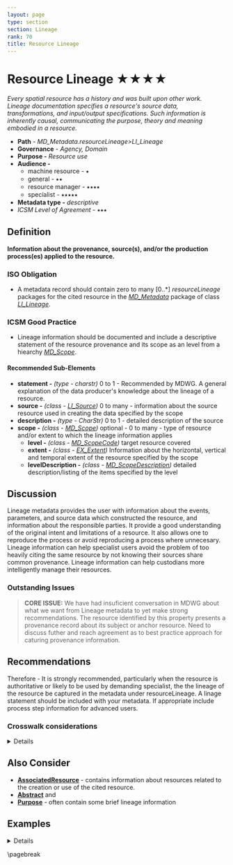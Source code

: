 ```yaml
---
layout: page
type: section
section: Lineage
rank: 70
title: Resource Lineage
---
```

# Resource Lineage ★★★★
*Every spatial resource has a history and was built upon other work. Lineage documentation specifies a resource's source data, transformations, and input/output specifications. Such information is inherently causal, communicating the purpose, theory and meaning embodied in a resource.*

- **Path** -  *MD_Metadata.resourceLineage>LI_Lineage*
- **Governance** -  *Agency, Domain*
- **Purpose -** *Resource use*
- **Audience -**
  - machine resource - ⭑
  - general - ⭑⭑
  - resource manager - ⭑⭑⭑⭑
  - specialist - ⭑⭑⭑⭑⭑
- **Metadata type -** *descriptive*
- *ICSM Level of Agreement* - ⭑⭑⭑

## Definition
**Information about the provenance, source(s), and/or the production process(es) applied to the resource.**

### ISO Obligation

- A metadata record should contain zero to many [0..\*] *resourceLineage* packages for the cited resource in the  *[MD_Metadata](./class-MD_Metadata)* package of class *[LI_Lineage](http://wiki.esipfed.org/index.php/LI_Lineage)*. 

### ICSM Good Practice

- Lineage information should be documented and include a descriptive statement of the resource provenance and its scope as an level from a hiearchy *[MD_Scope](./class-MD_Scope)*.

#### Recommended Sub-Elements

- **statement -** *(type - charstr)* 0 to 1 - Recommended by MDWG. A general explanation of the data producer's knowledge about the lineage of a resource.
- **source -** *(class - [LI_Source](http://wiki.esipfed.org/index.php/LI_Source))* 0 to many - information about the source resource used in creating the data specified by the scope
- **description -** *(type - CharStr)* 0 to 1 - detailed description of the source
- **scope -** *(class - [MD_Scope](./class-MD_Scope))*  optional - 0 to many - type of resource and/or extent to which the lineage information applies
  - **level -** *(class - [MD_ScopeCode](http://wiki.esipfed.org/index.php/ISO_19115-3_Codelists#MD_ScopeCode))* target resource covered
  - **extent -** *(class -  [EX_Extent](./ResourceExtent))* Information about the horizontal, vertical and temporal extent of the resource specified by the scope
  - **levelDescription -** *(class - [MD_ScopeDescription](http://wiki.esipfed.org/index.php/MD_ScopeDescription))* detailed description/listing of the items specified by the level

## Discussion

Lineage metadata provides the user with information about the events, parameters, and source data which constructed the resource, and information about the responsible parties.  It provide a good understanding of the original intent and limitations of a resource. It also allows one to reproduce the process or avoid reproducing a process where unnecesary. Lineage information can help specialist users  avoid the problem of too heavily citing the same resource by not knowing their sources share common provenance. Lineage information can help custodians more intelligently manage their resources.

### Outstanding Issues

> **CORE ISSUE:**
We have had insuficient conversation in MDWG about what we want from Lineage metadata to yet make strong recommendations.  The resource identified by this property presents a provenance record about its subject or anchor resource.  Need to discuss futher and reach agreement as to best practice approach for caturing provenance information.

## Recommendations
Therefore - It is strongly recommended, particularly when the resource is authoritative or likely to be used by demanding specialist, the the lineage of the resource be captured in the metadata under resourceLineage. A linage statement should be included with your metadata. If appropriate include process step information for advanced users.

### Crosswalk considerations

<details>

#### ISO19139

New attributes were added to improve the description of *LI_Source* and *LI_ProcessStep*.

- **MD_Metadata.resourceLineage** *(class - [LI_Lineage](http://wiki.esipfed.org/index.php/LI_Lineage)*)
  - *LI_Lineage( to be included in the metadata without Data Quality information. The Data Quality model was removed in this revision to ISO 19157.
- **LI_Lineage.scope** *(class - [MD_Scope](./class-MD_Scope))*
  - This element allows the description of the type and/or extent of the lineage information. DQ_Data-Quality/scope was moved to ISO 19157.
- **LI_Lineage.additionalDocumentation** *(class - [CI_Citation](./class-CI_Citation))*
  - This new element cites a publication that documents the process to produce the resource.
- **LI_Source.sourceSpatialResolution** (class - [MD_Resolution](http://wiki.esipfed.org/index.php/MD_Resolution))* [0..1]
  - This new element replaces scaleDenominator inorder to allow more flexibility in the specification of the source spatial resolution.
- **LI_source.scope** *(class - [MD_Scope](./class-MD_Scope))* [0..1] 
  - This new element was added in order to allow description of more details of the scope of a lineage section. This was required, in part, to replace the DQ_Scope from the DQ_DataQuality class that was moved from 19115 to the new data quality standard (ISO 19157).
- **LI_Source.sourceMetadata** *(class -  [CI_Citation](./class-CI_Citation))* [0..\*]
  - This new element was added in order to allow an unambiguous reference to the metadata for the source. The sourceCitation now provides a clear reference to the source resource.
- **LI_ProcessStep.stepDateTime** *(type - TM_Primitive)*
  - This new element replaces dateTime in order to provide more flexible specification of process step times.
- **LI_ProcessStep.reference** *(class -  [CI_Citation](./class-CI_Citation))*
  - This new element was added in order to allow references to more detailed information about a process step.
- **LI_ProcessStep.scope** (class - MD_Scope](./class-MD_Scope))* 
  - This new element was added in order to allow description of the scope of a process step independently from the scope of the entire lineage section. This was required, in part, to replace the DQ_Scope from the DQ_DataQuality class that was moved from 19115 to the new data quality standard (ISO 19157).

#### DCAT

`MD_Metadata.resourceLineage>LI_Lineage.statement` maps to  `prov:has_Provenance`
`MD_Metadata.resourceLineage>LI_Lineage.source` maps to `dct:source`

#### RIF-CS

Maps to `Description 'lineage'`

</details>

## Also Consider

- **[AssociatedResource](./AssociatedResources)** - contains information about resources related to the creation or use of the cited resource.
- **[Abstract](./Abstract)** and
- **[Purpose](./Purpose)** - often contain some brief lineage information


## Examples

<details>

### XML

```
<mdb:MD_Metadata>
....
    <mdb:resourceLineage>
        <mrl:LI_Lineage>
            <mrl:statement>
                <gco:CharacterString>this is my resource lineage
                </gco:CharacterString>
            </mrl:statement>
            <mrl:scope>
                <mcc:MD_Scope>
                    <mcc:level>
                        <mcc:MD_ScopeCode 
                        codeList="https://schemas.isotc211.org/19115/resources
                        /Codelist/cat/codelists.xml#MD_ScopeCode" 
                        codeListValue="dataset"/>
                    </mcc:level>
                </mcc:MD_Scope>
            </mrl:scope>
            <mrl:source>
                <mrl:LI_Source>
                    <mrl:description>
                        <gco:CharacterString>this is my source description
                        </gco:CharacterString>
                    </mrl:description>
                </mrl:LI_Source>
            </mrl:source>
        </mrl:LI_Lineage>
    </mdb:resourceLineage>
....
</mdb:MD_Metadata>
```

### UML diagrams

Recommended elements highlighted in Yellow

![resourceLineage](../images/ResourceLineageUML.png)

</details>

\pagebreak
